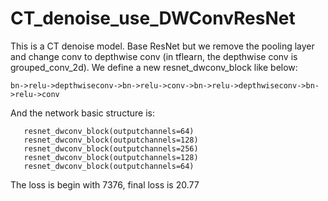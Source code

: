 # CT_denoise_use_DWConvResNet

This is a CT denoise model.
Base ResNet but we remove the pooling layer and change conv to depthwise conv
(in tflearn, the depthwise conv is grouped_conv_2d).
We define a new resnet_dwconv_block like below:
     
    bn->relu->depthwiseconv->bn->relu->conv->bn->relu->depthwiseconv->bn->relu->conv

And the network basic structure is:

       resnet_dwconv_block(outputchannels=64)
       resnet_dwconv_block(outputchannels=128)
       resnet_dwconv_block(outputchannels=256)
       resnet_dwconv_block(outputchannels=128)
       resnet_dwconv_block(outputchannels=64)

The loss is begin with 7376, final loss is 20.77
